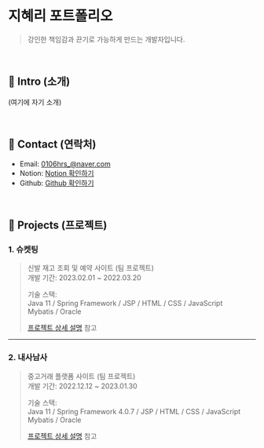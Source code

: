 # 지혜리 포트폴리오
> 강인한 책임감과 끈기로 가능하게 만드는 개발자입니다.

</br>

## :pushpin: Intro (소개)
(여기에 자기 소개)

</br>

## :pushpin: Contact (연락처)
- Email: 0106hrs_@naver.com
- Notion: [Notion 확인하기](https://snow-lifter-a27.notion.site/Study-d28c1ad8ca5d46d59d75339bc0b989da?pvs=4)
- Github: [Github 확인하기](https://github.com/Jhyeri)

</br>

## :pushpin: Projects (프로젝트)
### 1. 슈켓팅
> 신발 재고 조회 및 예약 사이트 (팀 프로젝트)  
>개발 기간: 2023.02.01 ~ 2022.03.20  
>  
>기술 스택:  
>Java 11 / Spring Framework / JSP / HTML / CSS / JavaScript  
>Mybatis / Oracle
>  
>[프로젝트 상세 설명](https://github.com/Jhyeri/shoeketing) 참고

 
---

### 2. 내사남사
> 중고거래 플랫폼 사이트 (팀 프로젝트)  
>개발 기간: 2022.12.12 ~ 2023.01.30
>  
>기술 스택:  
>Java 11 / Spring Framework 4.0.7 / JSP / HTML / CSS / JavaScript   
>Mybatis / Oracle
>   
>[프로젝트 상세 설명](https://github.com/Jhyeri/NaeSaNamSa) 참고
